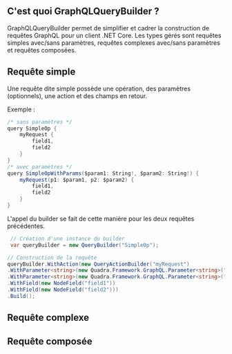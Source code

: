 ## C'est quoi GraphQLQueryBuilder ?

GraphQLQueryBuilder permet de simplifier et cadrer la construction de requêtes GraphQL pour un client .NET Core. Les types gérés sont requêtes simples avec/sans paramètres, requêtes complexes avec/sans paramètres et requêtes composées.

## Requête simple

Une requête dite simple possède une opération, des paramètres (optionnels), une action et des champs en retour.

Exemple :

```csharp
/* sans paramètres */
query SimpleOp {
    myRequest {
        field1,
        field2
    }
}
/* avec paramètres */
query SimpleOpWithParams($param1: String!, $param2: String!) {
    myRequest(p1: $param1, p2: $param2) {
        field1,
        field2
    }
}
```

L'appel du builder se fait de cette manière pour les deux requêtes précédentes.

```csharp
 // Création d'une instance du builder
 var queryBuilder = new QueryBuilder("SimpleOp");

// Construction de la requête
queryBuilder.WithAction(new QueryActionBuilder("myRequest")
.WithParameter<string>(new Quadra.Framework.GraphQL.Parameter<string>("p1", request.ClientId,"param1"))
.WithParameter<string>(new Quadra.Framework.GraphQL.Parameter<string>("p2", request.ClientId,"param2"))
.WithField(new NodeField("field1"))
.WithField(new NodeField("field2")))
.Build();
```

## Requête complexe

## Requête composée
